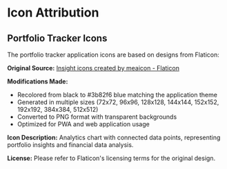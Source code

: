# Icon Attribution

## Portfolio Tracker Icons

The portfolio tracker application icons are based on designs from Flaticon:

**Original Source:**
<a href="https://www.flaticon.com/free-icons/insight" title="insight icons">Insight icons created by meaicon - Flaticon</a>

**Modifications Made:**
- Recolored from black to #3b82f6 blue matching the application theme
- Generated in multiple sizes (72x72, 96x96, 128x128, 144x144, 152x152, 192x192, 384x384, 512x512)
- Converted to PNG format with transparent backgrounds
- Optimized for PWA and web application usage

**Icon Description:**
Analytics chart with connected data points, representing portfolio insights and financial data analysis.

**License:**
Please refer to Flaticon's licensing terms for the original design.